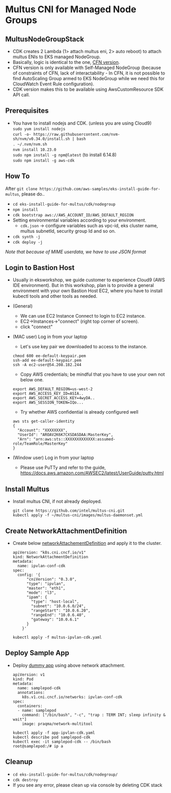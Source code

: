 # Multus CNI for Managed Node Groups

## MultusNodeGroupStack
* CDK creates 2 Lambda (1> attach multus eni, 2> auto reboot) to attach multus ENIs to EKS managed NodeGroup.
* Basically, logic is identical to the one, [CFN version](../cfn/templates/nodegroup/README.md).
* CFN version is only available with Self-Managed NodeGroup (because of constraints of CFN, lack of interactability - In CFN, it is not possible to find AutoScaling Group armed to EKS NodeGroup while we need this for CloudWatch Event Rule configuration).
* CDK version makes this to be available using AwsCustomResource SDK API call.

## Prerequisites
* You have to install nodejs and CDK. (unless you are using Cloud9) <br>
`sudo yum install nodejs`  <br>
`curl -o- https://raw.githubusercontent.com/nvm-sh/nvm/v0.34.0/install.sh | bash` <br>
`. ~/.nvm/nvm.sh` <br>
`nvm install 10.23.0` <br>
`sudo npm install -g npm@latest` (to install 6.14.8) <br>
`sudo npm install -g aws-cdk` <br>

## How To
After `git clone https://github.com/aws-samples/eks-install-guide-for-multus`, please do..

* `cd eks-install-guide-for-multus/cdk/nodegroup`
* `npm install` 
* `cdk bootstrap aws://AWS_ACCOUNT_ID/AWS_DEFAULT_REGION`
* Setting environmental variables according to your environment.
    * `cdk.json` → configure variables such as vpc-id, eks cluster name, multus subnetId, security group Id and so on.
* `cdk synth -j` 
* `cdk deploy -j` 

*Note that because of MIME userdata, we have to use JSON format*

## Login to Bastion Host
* Usually in eksworkshop, we guide customer to experience Cloud9 (AWS IDE environment). But in this workshop, plan is to provide a general environment with your own Bastion Host EC2, where you have to install kubectl tools and other tools as needed.
* (General)
    * We can use EC2 Instance Connect to login to EC2 instance.
    * EC2->Instances->"connect" (right top corner of screen).
    * click "connect"

* (MAC user) Log in from your laptop
    * Let's use key pair we downloaded to access to the instance.

  ````
  chmod 600 ee-default-keypair.pem
  ssh-add ee-default-keypair.pem
  ssh -A ec2-user@54.208.182.244
  ````

    * Copy AWS credentials; be mindful that you have to use your own not below one.

  ````
  export AWS_DEFAULT_REGION=us-west-2
  export AWS_ACCESS_KEY_ID=ASIA..
  export AWS_SECRET_ACCESS_KEY=4wyDA..
  export AWS_SESSION_TOKEN=IQo...
  ````

    * Try whether AWS confidential is already configured well

    ````
    aws sts get-caller-identity
    {
      "Account": "XXXXXXXX",
      "UserId": "AROAV2K6K7CXSDASDAA:MasterKey",
      "Arn": "arn:aws:sts::XXXXXXXXXXXXX:assumed-role/TeamRole/MasterKey"
    }
    ````

* (Window user) Log in from your laptop
    * Please use PuTTy and refer to the guide, https://docs.aws.amazon.com/AWSEC2/latest/UserGuide/putty.html


## Install Multus

* Install multus CNI, if not already deployed.
  ````
  git clone https://github.com/intel/multus-cni.git
  kubectl apply -f ~/multus-cni/images/multus-daemonset.yml
  ````

## Create NetworkAttachmentDefinition
* Create below [networkAttachementDefinition](../examples/multus-ipvlan-cdk.yaml) and apply it to the cluster.

  ````
  apiVersion: "k8s.cni.cncf.io/v1"
  kind: NetworkAttachmentDefinition
  metadata:
    name: ipvlan-conf-cdk
  spec:
    config: '{
        "cniVersion": "0.3.0",
        "type": "ipvlan",
        "master": "eth1",
        "mode": "l3",
        "ipam": {
          "type": "host-local",
          "subnet": "10.0.6.0/24",
          "rangeStart": "10.0.6.20",
          "rangeEnd": "10.0.6.40",
          "gateway": "10.0.6.1"
        }
      }'
  ````

  ````
  kubectl apply -f multus-ipvlan-cdk.yaml
  ````

## Deploy Sample App

* Deploy [dummy app](../examples/app-ipvlan-cdk.yaml) using above network attachment. 
  ````
  apiVersion: v1
  kind: Pod
  metadata:
    name: samplepod-cdk
    annotations:
      k8s.v1.cni.cncf.io/networks: ipvlan-conf-cdk
  spec:
    containers:
    - name: samplepod
      command: ["/bin/bash", "-c", "trap : TERM INT; sleep infinity & wait"]
      image: praqma/network-multitool
  ````

  ````
  kubectl apply -f app-ipvlan-cdk.yaml
  kubectl describe pod samplepod-cdk
  kubectl exec -it samplepod-cdk -- /bin/bash
  root@samplepod:/# ip a
  ````

## Cleanup
* `cd eks-install-guide-for-multus/cdk/nodegroup/`
* `cdk destroy`
* If you see any error, please clean up via console by deleting CDK stack
